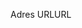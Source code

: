 <span data-ttu-id="419ae-101">Adres URL</span><span class="sxs-lookup"><span data-stu-id="419ae-101">URL</span></span>